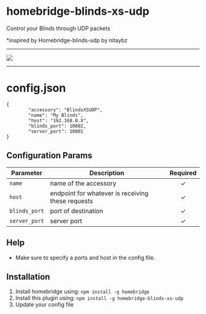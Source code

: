 # homebridge-blinds-xs-udp
Control your Blinds through UDP packets

*inspired by Homebridge-blinds-udp by nitaybz

_________________________________________

<a target="blank" href="https://www.paypal.me/frigeni"><img src="https://img.shields.io/badge/Donate-PayPal-blue.svg"/></a>
_________________________________________

# config.json

```
{
        "accessory": "BlindsXSUDP",
        "name": "My Blinds",
        "host": "192.168.0.X",
        "blinds_port": 10002,
        "server_port": 10001
}
```

## Configuration Params

|             Parameter            |                       Description                       | Required |
| -------------------------------- | ------------------------------------------------------- |:--------:|
| `name`                           | name of the accessory                                   |     ✓    |
| `host`                           | endpoint for whatever is receiving these requests       |     ✓    |
| `blinds_port`                    | port of destination                                     |     ✓    |
| `server_port`                    | server port                                             |     ✓    |


## Help

  - Make sure to specify a ports  and host in the config file.

## Installation

1. Install homebridge using: `npm install -g homebridge`
2. Install this plugin using: `npm install -g homebridge-blinds-xs-udp`
3. Update your config file

